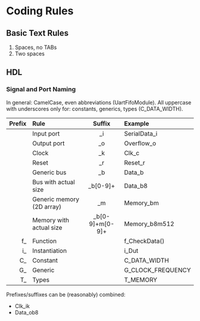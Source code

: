 # Coding Rules

## Basic Text Rules

1. Spaces, no TABs
1. Two spaces

## HDL

### Signal and Port Naming

In general: CamelCase, even abbreviations (UartFifoModule).
All uppercase with underscores only for: constants, generics, types (C_DATA_WIDTH).

| Prefix | Rule | Suffix | Example |
|--:|:--|:--:|:--|
| | Input port | \_i | SerialData_i |
| | Output port | \_o | Overflow_o |
| | Clock | \_k | Clk_c |
| | Reset | \_r | Reset_r |
| | Generic bus | \_b | Data_b |
| | Bus with actual size | \_b\[0-9\]+ | Data_b8 |
| | Generic memory (2D array) | \_m | Memory_bm |
| | Memory with actual size | \_b\[0-9\]+m\[0-9\]+ | Memory_b8m512 |
| f\_ | Function | | f_CheckData() |
| i\_ | Instantiation | | i_Dut |
| C\_ | Constant | | C_DATA_WIDTH |
| G\_ | Generic | | G_CLOCK_FREQUENCY |
| T\_ | Types | | T_MEMORY |

Prefixes/suffixes can be (reasonably) combined:
* Clk_ik
* Data_ob8
